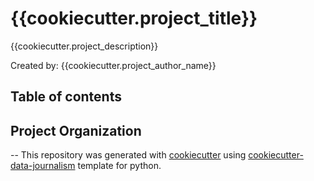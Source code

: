 # {{cookiecutter.project_title}}
{{cookiecutter.project_description}}

Created by: {{cookiecutter.project_author_name}}

## Table of contents

## Project Organization

--
This repository was generated with [cookiecutter](https://github.com/cookiecutter/cookiecutter) using [cookiecutter-data-journalism](https://github.com/fer-aguirre/cookiecutter-data-journalism.git) template for python.